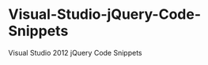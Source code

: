 Visual-Studio-jQuery-Code-Snippets
==================================

Visual Studio 2012 jQuery Code Snippets